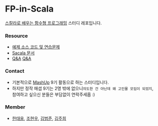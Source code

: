 # FP-in-Scala

[스칼라로 배우는 함수형 프로그래밍](https://www.manning.com/books/functional-programming-in-scala?query=functional%20prograaming) 스터디 레포입니다.

### Resource
- [예제 소스 코드 및 연습문제](https://github.com/fpinscala/fpinscala)
- [Sacala 문서](https://www.scala-lang.org/documentation/)
- [Q&A](http://occarmsrazr.net) [Q&A](https://groups.google.com/forum/#!topic/scala-functional)

### Contact
- 기본적으로 [MashUp](https://github.com/mash-up-kr) 9기 활동으로 하는 스터디입니다.
- 하지만 정작 매셥 9기는 2명 밖에 없으니`의도한 건 아닌데 왜 고인물 모임이 되었지`, 참여하고 싶으신 분들은 부담없이 연락주세욥 :)

### Member
- [한태웅](https://github.com/gksxodnd007), [조현우](https://github.com/jo-bata), [김범준](https://github.com/omjoonkim), [김주희](https://github.com/caution-dev)
